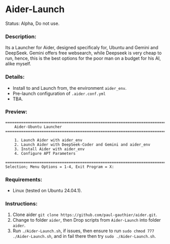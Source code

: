 # Aider-Launch
Status: Alpha, Do not use.

### Description:
Its a Launcher for Aider, designed specificaly for, Ubuntu and Gemini and DeepSeek. Gemini offers free websearch, while Deepseek is very cheap to run, hence, this is the best options for the poor man on a budget for his AI, alike myself.

### Details:
- Install to and Launch from, the environment `aider_env`.
- Pre-launch configuration of `.aider.conf.yml`
- TBA.

### Preview:
```
================================================================================
    Aider-Ubuntu Launcher
================================================================================

    1. Launch Aider with aider_env
    2. Launch Aider with DeepSeek-Coder and Gemini and aider_env
    3. Install Aider with aider_env
    4. Configure APT Parameters

================================================================================
Selection; Menu Options = 1-4, Exit Program = X:

```

### Requirements:
- Linux (tested on Ubuntu 24.04.1).

### Instructions:
1. Clone aider `git clone https://github.com/paul-gauthier/aider.git`.
2. Change to folder `aider`, then Drop scripts from `Aider-Launch` into folder `aider`.
3. Run `./Aider-Launch.sh`, if issues, then ensure to run `sudo chmod 777 ./Aider-Launch.sh`, and in fail there then try `sudo ./Aider-Launch.sh`.  
